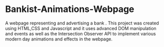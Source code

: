 # Bankist-Animations-Webpage
A webpage representing and advertising a bank .
This project was created using HTML,CSS and Javascript and it uses advanced DOM manipulation and events as well as the Intersection Observer API to 
implement various modern day animations and effects in the webpage.

